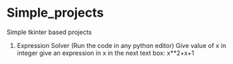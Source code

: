 # Simple_projects
Simple tkinter based projects
1. Expression Solver (Run the code in any python editor)
    Give value of x in integer
    give an expression in x in the next text box: x**2+x+1
